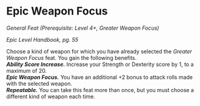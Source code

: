 # Epic Weapon Focus
*General Feat (Prerequisite: Level 4+, Greater Weapon Focus)*

*Epic Level Handbook, pg. 55*

Choose a kind of weapon for which you have already selected the *Greater Weapon Focus* feat. You gain the following benefits.    
***Ability Score Increase.*** Increase your Strength or Dexterity score by 1, to a maximum of 20.  
***Epic Weapon Focus.*** You have an additional +2 bonus to attack rolls made with the selected weapon.  
***Repeatable.*** You can take this feat more than once, but you must choose a different kind of weapon each time.